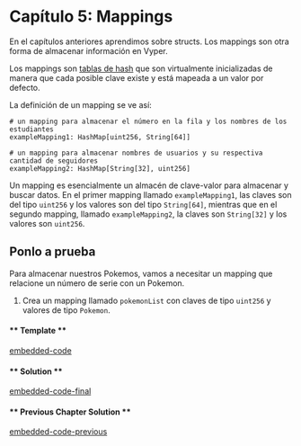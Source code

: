<!-- Add translation for the following page: https://learn.vyperlang.org/#/1/mappings
Do NOT change the code below. The below code runs the code editor -->

# Capítulo 5: Mappings

En el capítulos anteriores aprendimos sobre structs. Los mappings son otra forma de almacenar información en Vyper.

Los mappings son [tablas de hash](https://es.wikipedia.org/wiki/Tabla_hash) que son virtualmente inicializadas de manera que cada posible clave existe y está mapeada a un valor por defecto.

La definición de un mapping se ve así:

```vyper
# un mapping para almacenar el número en la fila y los nombres de los estudiantes
exampleMapping1: HashMap[uint256, String[64]]

# un mapping para almacenar nombres de usuarios y su respectiva cantidad de seguidores
exampleMapping2: HashMap[String[32], uint256]
```

Un mapping es esencialmente un almacén de clave-valor para almacenar y buscar datos. En el primer mapping llamado `exampleMapping1`, las claves son del tipo `uint256` y los valores son del tipo `String[64]`, mientras que en el segundo mapping, llamado `exampleMapping2`, la claves son `String[32]` y los valores son `uint256`.

## Ponlo a prueba

Para almacenar nuestros Pokemos, vamos a necesitar un mapping que relacione un número de serie con un Pokemon.

1. Crea un mapping llamado `pokemonList` con claves de tipo `uint256` y valores de tipo `Pokemon`.

<!-- tabs:start -->

#### ** Template **

[embedded-code](../../assets/1/1.5-template-code.vy ':include :type=code embed-template')

#### ** Solution **

[embedded-code-final](../../assets/1/1.5-finished-code.vy ':include :type=code embed-final')

#### ** Previous Chapter Solution **

[embedded-code-previous](../../assets/1/1.4-finished-code.vy ':include :type=code embed-previous')

<!-- tabs:end -->
